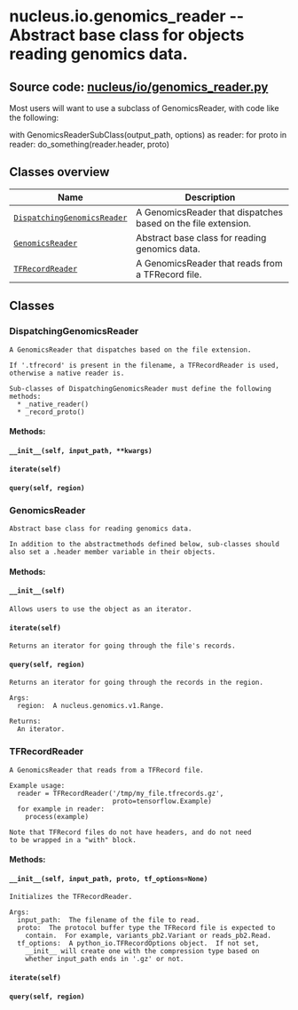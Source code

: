 # nucleus.io.genomics_reader -- Abstract base class for objects reading genomics data.
**Source code:** [nucleus/io/genomics_reader.py](https://github.com/google/nucleus/tree/master/nucleus/io/genomics_reader.py)
---
Most users will want to use a subclass of GenomicsReader, with code like
the following:

  with GenomicsReaderSubClass(output_path, options) as reader:
    for proto in reader:
      do_something(reader.header, proto)

## Classes overview
Name | Description
-----|------------
[`DispatchingGenomicsReader`](#dispatchinggenomicsreader) | A GenomicsReader that dispatches based on the file extension.
[`GenomicsReader`](#genomicsreader) | Abstract base class for reading genomics data.
[`TFRecordReader`](#tfrecordreader) | A GenomicsReader that reads from a TFRecord file.

## Classes
### DispatchingGenomicsReader
```
A GenomicsReader that dispatches based on the file extension.

If '.tfrecord' is present in the filename, a TFRecordReader is used,
otherwise a native reader is.

Sub-classes of DispatchingGenomicsReader must define the following methods:
  * _native_reader()
  * _record_proto()
```

#### Methods:
#### `__init__(self, input_path, **kwargs)`<a name="__init__"></a>


#### `iterate(self)`<a name="iterate"></a>


#### `query(self, region)`<a name="query"></a>


### GenomicsReader
```
Abstract base class for reading genomics data.

In addition to the abstractmethods defined below, sub-classes should
also set a .header member variable in their objects.
```

#### Methods:
#### `__init__(self)`<a name="__init__"></a>
```
Allows users to use the object as an iterator.
```

#### `iterate(self)`<a name="iterate"></a>
```
Returns an iterator for going through the file's records.
```

#### `query(self, region)`<a name="query"></a>
```
Returns an iterator for going through the records in the region.

Args:
  region:  A nucleus.genomics.v1.Range.

Returns:
  An iterator.
```

### TFRecordReader
```
A GenomicsReader that reads from a TFRecord file.

Example usage:
  reader = TFRecordReader('/tmp/my_file.tfrecords.gz',
                          proto=tensorflow.Example)
  for example in reader:
    process(example)

Note that TFRecord files do not have headers, and do not need
to be wrapped in a "with" block.
```

#### Methods:
#### `__init__(self, input_path, proto, tf_options=None)`<a name="__init__"></a>
```
Initializes the TFRecordReader.

Args:
  input_path:  The filename of the file to read.
  proto:  The protocol buffer type the TFRecord file is expected to
    contain.  For example, variants_pb2.Variant or reads_pb2.Read.
  tf_options:  A python_io.TFRecordOptions object.  If not set,
    __init__ will create one with the compression type based on
    whether input_path ends in '.gz' or not.
```

#### `iterate(self)`<a name="iterate"></a>


#### `query(self, region)`<a name="query"></a>


